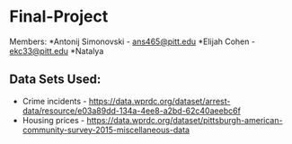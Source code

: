 # Final-Project

Members: 
*Antonij Simonovski - ans465@pitt.edu
*Elijah Cohen - ekc33@pitt.edu
*Natalya

## Data Sets Used: 
* Crime incidents  - https://data.wprdc.org/dataset/arrest-data/resource/e03a89dd-134a-4ee8-a2bd-62c40aeebc6f
* Housing prices - https://data.wprdc.org/dataset/pittsburgh-american-community-survey-2015-miscellaneous-data

